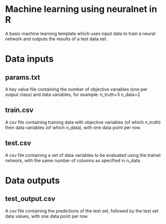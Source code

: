 # Machine learning using neuralnet in R
A basic machine learning template which uses input data to train a neural network and outputs the results of a test data set.

# Data inputs
## params.txt
A key value file containing the number of objective variables (one per output class) and data variables, for example:
n\_truth=3
n\_data=2

## train.csv
A csv file containing training data with objective variables (of which n\_truth) then data variables (of which n\_data), with one data point per row.

## test.csv
A csv file containing a set of data variables to be evaluated using the trainet network, with the same number of columns as specified in n\_data.

# Data outputs
## test\_output.csv
A csv file containing the predictions of the test set, followed by the test set data values, with one data point per row.

